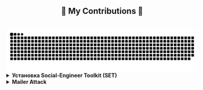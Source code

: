 <div align="center">
  <h2>🐍 My Contributions 🐍</h2>
  <br>
  <img alt="snake eating my contributions" src="https://raw.githubusercontent.com/salesp07/salesp07/output/github-contribution-grid-snake.svg" />

</div>

<details>
<summary><b>Установка Social-Engineer Toolkit (SET)</b></summary>

![Images](/💀Task9/img/install-s.png)

![Images](/💀Task9/img/cred.png)

</details>

<details>
<summary><b>Mailer Attack</b></summary>

![Images](/💀Task9/img/attack.png)

![Images](/💀Task9/img/set-mail.png)

</details>